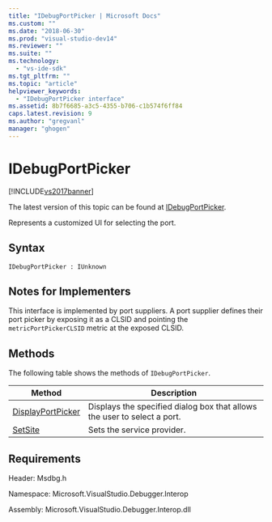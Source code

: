 ```yaml
---
title: "IDebugPortPicker | Microsoft Docs"
ms.custom: ""
ms.date: "2018-06-30"
ms.prod: "visual-studio-dev14"
ms.reviewer: ""
ms.suite: ""
ms.technology: 
  - "vs-ide-sdk"
ms.tgt_pltfrm: ""
ms.topic: "article"
helpviewer_keywords: 
  - "IDebugPortPicker interface"
ms.assetid: 8b7f6685-a3c5-4355-b706-c1b574f6ff84
caps.latest.revision: 9
ms.author: "gregvanl"
manager: "ghogen"
---
```

# IDebugPortPicker
[!INCLUDE[vs2017banner](../../../includes/vs2017banner.md)]

The latest version of this topic can be found at [IDebugPortPicker](https://docs.microsoft.com/visualstudio/extensibility/debugger/reference/idebugportpicker).  
  
Represents a customized UI for selecting the port.  
  
## Syntax  
  
```  
IDebugPortPicker : IUnknown  
```  
  
## Notes for Implementers  
 This interface is implemented by port suppliers. A port supplier defines their port picker by exposing it as a CLSID and pointing the `metricPortPickerCLSID` metric at the exposed CLSID.  
  
## Methods  
 The following table shows the methods of `IDebugPortPicker`.  
  
|Method|Description|  
|------------|-----------------|  
|[DisplayPortPicker](../../../extensibility/debugger/reference/idebugportpicker-displayportpicker.md)|Displays the specified dialog box that allows the user to select a port.|  
|[SetSite](../../../extensibility/debugger/reference/idebugportpicker-setsite.md)|Sets the service provider.|  
  
## Requirements  
 Header: Msdbg.h  
  
 Namespace: Microsoft.VisualStudio.Debugger.Interop  
  
 Assembly: Microsoft.VisualStudio.Debugger.Interop.dll


